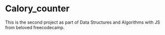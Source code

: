 # Calory_counter
This is the second project as part of Data Structures and Algorithms with JS from beloved freecodecamp.
